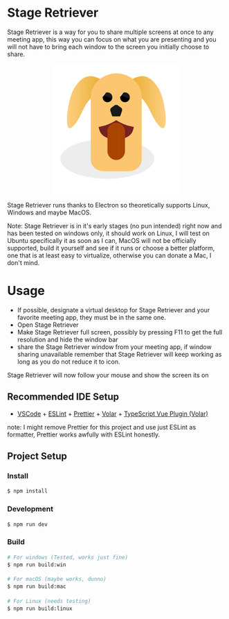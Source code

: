 # Stage Retriever

Stage Retriever is a way for you to share multiple screens at once to any meeting app, this way you can focus on what you are presenting and you will not have to bring each window to the screen you initially choose to share.

<p align="center">
  <img width="300" alt="Stage Retriever Logo" src="./resources/stage-retriever.svg"/>
</p>

Stage Retriever runs thanks to Electron so theoretically supports Linux, Windows and maybe MacOS.

Note: Stage Retriever is in it's early stages (no pun intended) right now and has been tested on windows only, it should work on Linux, I will test on Ubuntu specifically it as soon as I can, MacOS will not be officially supported, build it yourself and see if it runs or choose a better platform, one that is at least easy to virtualize, otherwise you can donate a Mac, I don't mind.

# Usage
- If possible, designate a virtual desktop for Stage Retriever and your favorite meeting app, they must be in the same one.
- Open Stage Retriever
- Make Stage Retriever full screen, possibly by pressing F11 to get the full resolution and hide the window bar
- share the Stage Retriever window from your meeting app, if window sharing unavailable remember that Stage Retriever will keep working as long as you do not reduce it to icon.

Stage Retriever will now follow your mouse and show the screen its on


## Recommended IDE Setup

- [VSCode](https://code.visualstudio.com/) + [ESLint](https://marketplace.visualstudio.com/items?itemName=dbaeumer.vscode-eslint) + [Prettier](https://marketplace.visualstudio.com/items?itemName=esbenp.prettier-vscode) + [Volar](https://marketplace.visualstudio.com/items?itemName=Vue.volar) + [TypeScript Vue Plugin (Volar)](https://marketplace.visualstudio.com/items?itemName=Vue.vscode-typescript-vue-plugin)

note: I might remove Prettier for this project and use just ESLint as formatter, Prettier works awfully with ESLint honestly.

## Project Setup

### Install

```bash
$ npm install
```

### Development

```bash
$ npm run dev
```

### Build

```bash
# For windows (Tested, works just fine)
$ npm run build:win

# For macOS (maybe works, dunno)
$ npm run build:mac

# For Linux (needs testing)
$ npm run build:linux
```
